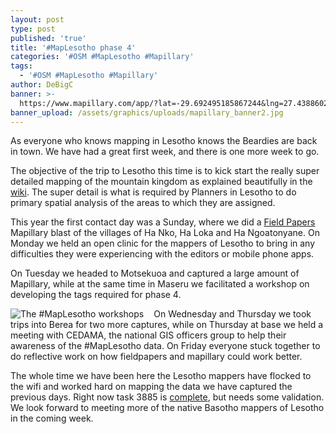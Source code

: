 ```yaml
---
layout: post
type: post
published: 'true'
title: '#MapLesotho phase 4'
categories: '#OSM #MapLesotho #Mapillary'
tags:
  - '#OSM #MapLesotho #Mapillary'
author: DeBigC
banner: >-
  https://www.mapillary.com/app/?lat=-29.692495185867244&lng=27.438860270877967&z=14.517144211797191&pKey=8cOBRfTWKM5zVKixG9KBuw&focus=photo&x=0.49577202833790257&y=0.5103736429497027&zoom=0
banner_upload: /assets/graphics/uploads/mapillary_banner2.jpg
---
```

As everyone who knows mapping in Lesotho knows the Beardies are back in town. We have had a great first week, and there is one more week to go. 

The objective of the trip to Lesotho this time is to kick start the really super detailed mapping of the mountain kingdom as explained beautifully in the [wiki](https://wiki.openstreetmap.org/wiki/WikiProject_Lesotho). The super detail is what is required by Planners in Lesotho to do primary spatial analysis of the areas to which they are assigned.

This year the first contact day was a Sunday, where we did a [Field Papers ](http://fieldpapers.org/)Mapillary blast of the villages of Ha Nko, Ha Loka and Ha Ngoatonyane. On Monday we held an open clinic for the mappers of Lesotho to bring in any difficulties they were experiencing with the editors or mobile phone apps. 

On Tuesday we headed to Motsekuoa and captured a large amount of Mapillary, while at the same time in Maseru we facilitated a workshop on developing the tags required for phase 4. 

<img src="/assets/graphics/uploads/mlp4.jpg" title="The #MapLesotho workshops" style="max-width:300px; float: left; padding-right:1rem;" />

On Wednesday and Thursday we took trips into Berea for two more captures, while on Thursday at base we held a meeting with CEDAMA, the national GIS officers group to help their awareness of the #MapLesotho data. On Friday everyone stuck together to do reflective work on how fieldpapers and mapillary could work better. 


The whole time we have been here the Lesotho mappers have flocked to the wifi and worked hard on mapping the data we have captured the previous days. Right now task 3885 is [complete](https://tasks.hotosm.org/project/3885), but needs some validation. We look forward to meeting more of the native Basotho mappers of Lesotho in the coming week.
